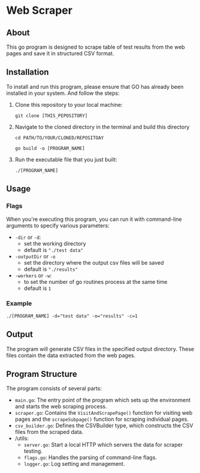 # Web Scraper
## About
This go program is designed to scrape table of test results from the web pages and save it in structured CSV format.

## Installation
To install and run this program, please ensure that GO has already been installed  in your system. And follow the steps:
1. Clone this repository to your local machine:
    ```shell
    git clone [THIS_PEPOSITORY]
    ```
2. Navigate to the cloned directory in the terminal and build this directory
    ``` shell
    cd PATH/TO/YOUR/CLONED/REPOSITOAY
    ```
    ```shell
    go build -o [PROGRAM_NAME]
    ```
3. Run the executable file that you just built: 
    ```shell
    ./[PROGRAM_NAME]
    ```
## Usage
### Flags

When you're executing this program, you can run it with command-line arguments to specify various parameters:
* `-dir` or `-d`:
  * set the working directory
  * default is `"./test data"`
* `-outputDir` or `-o`
  * set the directory where the output csv files will be saved
  * default is `"./results"`
* `-workers` or `-w`:
  * to set the number of go routines process at the same time
  * default is `1`
### Example
```shell
./[PROGRAM_NAME] -d="test data" -o="results" -c=1
```
## Output
The program will generate CSV files in the specified output directory. These files contain the data extracted from the web pages.

## Program Structure
The program consists of several parts:

* `main.go`: The entry point of the program which sets up the environment and starts the web scraping process.
* `scraper.go`: Contains the `VisitAndScrapePage()` function for visiting web pages and the `scrapeSubpage()` function for scraping individual pages.
* `csv_builder.go`: Defines the CSVBuilder type, which constructs the CSV files from the scraped data.
* /utils:
    * `server.go`: Start a local HTTP which servers the data for scraper testing.
    * `flags.go`: Handles the parsing of command-line flags.
    * `logger.go`: Log setting and management.
